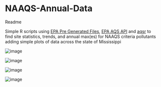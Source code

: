 # NAAQS-Annual-Data

Readme

Simple R scripts using [EPA Pre Generated Files](https://aqs.epa.gov/aqsweb/airdata/download_files.html), [EPA AQS API](https://aqs.epa.gov/aqsweb/documents/data_api.html) and [aqsr](https://github.com/jpkeller/aqsr) to find site statistics, trends, and annual max(es) for NAAQS criteria pollutants adding simple plots of data across the state of Mississippi

![image](https://user-images.githubusercontent.com/80535587/168862554-dde1e74b-a198-47fa-b02e-36ac032e42ff.png)

![image](https://user-images.githubusercontent.com/80535587/168844032-22eafc2b-3e3c-4d49-ba1b-751b853169d3.png)

![image](https://user-images.githubusercontent.com/80535587/168845556-ccadee92-fc17-4d80-9949-440061917a68.png)

![image](https://user-images.githubusercontent.com/80535587/168860188-37327491-5dd2-4ce9-81dc-f2fffa677d6b.png)

